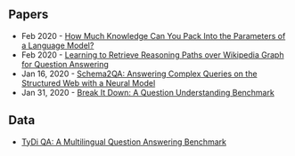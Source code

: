## Papers
- Feb 2020 - [How Much Knowledge Can You Pack Into the Parameters of a Language Model?](https://craffel.github.io/publications/arxiv2020how.pdf)
- Feb 2020 - [Learning to Retrieve Reasoning Paths over Wikipedia Graph for Question Answering](https://arxiv.org/abs/1911.10470v2)
- Jan 16, 2020 - [Schema2QA: Answering Complex Queries on the Structured Web with a Neural Model](https://arxiv.org/abs/2001.05609)
- Jan 31, 2020 - [Break It Down: A Question Understanding Benchmark](https://arxiv.org/abs/2001.11770v1)

## Data
- [TyDi QA: A Multilingual Question Answering Benchmark](https://ai.googleblog.com/2020/02/tydi-qa-multilingual-question-answering.html)